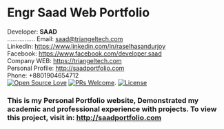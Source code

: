 # Engr Saad Web Portfolio
Developer: <b>SAAD</b> <br>................
Email: saad@triangeltech.com<br>
LinkedIn: https://www.linkedin.com/in/raselhasandurjoy<br>
Facebook: https://www.facebook.com/developer.saad<br>
Company WEB: https://triangeltech.com <br>
Personal Profile: http://saadportfolio.com  <br>
Phone: +8801904654712<br>
[![Open Source Love](https://badges.frapsoft.com/os/v2/open-source.svg?v=102)](https://github.com/raselhasandurjoy/Saad-Web-Portfolio)
[![PRs Welcome](https://img.shields.io/badge/PRs-welcome-brightgreen.svg?style=flat-square)](http://makeapullrequest.com).
[![License](https://img.shields.io/badge/License-Apache%202.0-blue.svg)](https://opensource.org/licenses/Apache-2.0)

### This is my Personal Portfolio website, Demonstrated my academic and professional experience with projects. To view this project, visit in: http://saadportfolio.com

